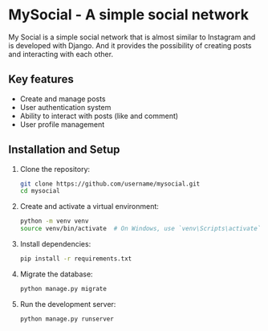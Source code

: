 # MySocial - A simple social network

My Social is a simple social network that is almost similar to Instagram and is developed with Django.
And it provides the possibility of creating posts and interacting with each other.


## Key features
- Create and manage posts
- User authentication system
- Ability to interact with posts (like and comment)
- User profile management

## Installation and Setup

1. Clone the repository:
   ```bash
   git clone https://github.com/username/mysocial.git
   cd mysocial
   ```

2. Create and activate a virtual environment:
   ```bash
   python -m venv venv
   source venv/bin/activate  # On Windows, use `venv\Scripts\activate`
   ```

3. Install dependencies:
   ```bash
   pip install -r requirements.txt
   ```

4. Migrate the database:
   ```bash
   python manage.py migrate
   ```

5. Run the development server:
   ```bash
   python manage.py runserver
   ```
